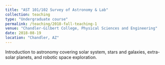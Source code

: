 ```yaml
---
title: "AST 101/102 Survey of Astronomy & Lab"
collection: teaching
type: "Undergraduate course"
permalink: /teaching/2018-fall-teaching-1
venue: "Chandler-Gilbert College, Physical Sciences and Engineering"
date: 2018-08-19
location: "Chandler, AZ"
---
```


Introduction to astronomy covering solar system, stars and galaxies, extra-solar planets, and robotic space exploration. 

